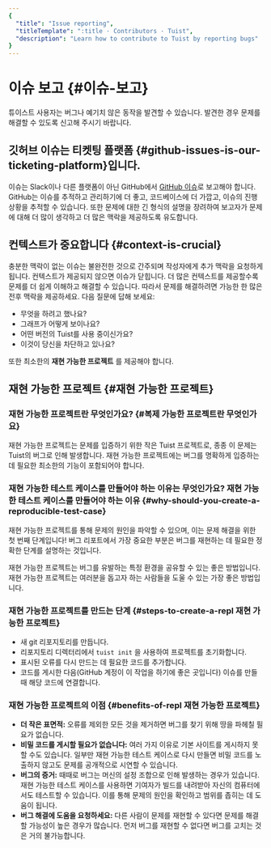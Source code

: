 ```yaml
---
{
  "title": "Issue reporting",
  "titleTemplate": ":title · Contributors · Tuist",
  "description": "Learn how to contribute to Tuist by reporting bugs"
}
---
```

# 이슈 보고 {#이슈-보고}

튜이스트 사용자는 버그나 예기치 않은 동작을 발견할 수 있습니다. 발견한 경우 문제를 해결할 수 있도록 신고해 주시기 바랍니다.

## 깃허브 이슈는 티켓팅 플랫폼 {#github-issues-is-our-ticketing-platform}입니다.

이슈는 Slack이나 다른 플랫폼이 아닌 GitHub에서 [GitHub
이슈](https://github.com/tuist/tuist/issues)로 보고해야 합니다. GitHub는 이슈를 추적하고 관리하기에 더
좋고, 코드베이스에 더 가깝고, 이슈의 진행 상황을 추적할 수 있습니다. 또한 문제에 대한 긴 형식의 설명을 장려하여 보고자가 문제에 대해 더
많이 생각하고 더 많은 맥락을 제공하도록 유도합니다.

## 컨텍스트가 중요합니다 {#context-is-crucial}

충분한 맥락이 없는 이슈는 불완전한 것으로 간주되며 작성자에게 추가 맥락을 요청하게 됩니다. 컨텍스트가 제공되지 않으면 이슈가 닫힙니다. 더
많은 컨텍스트를 제공할수록 문제를 더 쉽게 이해하고 해결할 수 있습니다. 따라서 문제를 해결하려면 가능한 한 많은 전후 맥락을 제공하세요. 다음
질문에 답해 보세요:

- 무엇을 하려고 했나요?
- 그래프가 어떻게 보이나요?
- 어떤 버전의 Tuist를 사용 중이신가요?
- 이것이 당신을 차단하고 있나요?

또한 최소한의 **재현 가능한 프로젝트** 를 제공해야 합니다.

## 재현 가능한 프로젝트 {#재현 가능한 프로젝트}

### 재현 가능한 프로젝트란 무엇인가요? {#복제 가능한 프로젝트란 무엇인가요}

재현 가능한 프로젝트는 문제를 입증하기 위한 작은 Tuist 프로젝트로, 종종 이 문제는 Tuist의 버그로 인해 발생합니다. 재현 가능한
프로젝트에는 버그를 명확하게 입증하는 데 필요한 최소한의 기능이 포함되어야 합니다.

### 재현 가능한 테스트 케이스를 만들어야 하는 이유는 무엇인가요? 재현 가능한 테스트 케이스를 만들어야 하는 이유 {#why-should-you-create-a-reproducible-test-case}

재현 가능한 프로젝트를 통해 문제의 원인을 파악할 수 있으며, 이는 문제 해결을 위한 첫 번째 단계입니다! 버그 리포트에서 가장 중요한 부분은
버그를 재현하는 데 필요한 정확한 단계를 설명하는 것입니다.

재현 가능한 프로젝트는 버그를 유발하는 특정 환경을 공유할 수 있는 좋은 방법입니다. 재현 가능한 프로젝트는 여러분을 돕고자 하는 사람들을 도울
수 있는 가장 좋은 방법입니다.

### 재현 가능한 프로젝트를 만드는 단계 {#steps-to-create-a-repl 재현 가능한 프로젝트}

- 새 git 리포지토리를 만듭니다.
- 리포지토리 디렉터리에서 `tuist init` 을 사용하여 프로젝트를 초기화합니다.
- 표시된 오류를 다시 만드는 데 필요한 코드를 추가합니다.
- 코드를 게시한 다음(GitHub 계정이 이 작업을 하기에 좋은 곳입니다) 이슈를 만들 때 해당 코드에 연결합니다.

### 재현 가능한 프로젝트의 이점 {#benefits-of-repl 재현 가능한 프로젝트}

- **더 작은 표면적:** 오류를 제외한 모든 것을 제거하면 버그를 찾기 위해 땅을 파헤칠 필요가 없습니다.
- **비밀 코드를 게시할 필요가 없습니다:** 여러 가지 이유로 기본 사이트를 게시하지 못할 수도 있습니다. 일부만 재현 가능한 테스트
  케이스로 다시 만들면 비밀 코드를 노출하지 않고도 문제를 공개적으로 시연할 수 있습니다.
- **버그의 증거:** 때때로 버그는 머신의 설정 조합으로 인해 발생하는 경우가 있습니다. 재현 가능한 테스트 케이스를 사용하면 기여자가
  빌드를 내려받아 자신의 컴퓨터에서도 테스트할 수 있습니다. 이를 통해 문제의 원인을 확인하고 범위를 좁히는 데 도움이 됩니다.
- **버그 해결에 도움을 요청하세요:** 다른 사람이 문제를 재현할 수 있다면 문제를 해결할 가능성이 높은 경우가 많습니다. 먼저 버그를
  재현할 수 없다면 버그를 고치는 것은 거의 불가능합니다.
